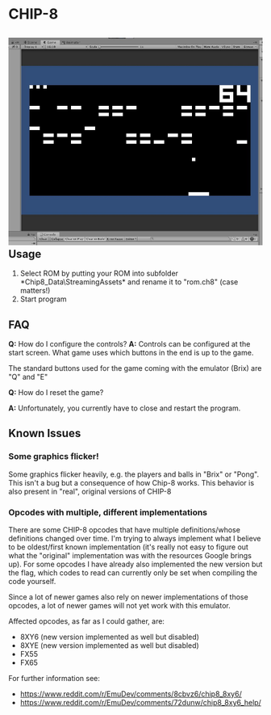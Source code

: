 # CHIP-8
![](https://raw.githubusercontent.com/SharlatanY/UCHIP-8/master/Docs/Img/header.jpg)
 Usage
 ---

 1. Select ROM by putting your ROM into subfolder *Chip8_Data\StreamingAssets\* and rename it to "rom.ch8" (case matters!)
 2. Start program

FAQ
---
**Q:** How do I configure the controls?
**A:** Controls can be configured at the start screen. What game uses which buttons in the end is up to the game.

The standard buttons used for the game coming with the emulator (Brix) are "Q" and "E"

**Q:** How do I reset the game?

**A:** Unfortunately, you currently have to close and restart the program.

Known Issues
---
### Some graphics flicker!
Some graphics flicker heavily, e.g. the players and balls in "Brix" or "Pong". This isn't a bug but a consequence of how Chip-8 works. This behavior is also present in "real", original versions of CHIP-8

### Opcodes with multiple, different implementations 
There are some CHIP-8 opcodes that have multiple definitions/whose definitions changed over time.
I'm trying to always implement what I believe to be oldest/first known implementation (it's really not easy to figure out what the "original" implementation was with the resources Google brings up).
For some opcodes I have already also implemented the new version but the flag, which codes to read can currently only be set when compiling the code yourself.

Since a lot of newer games also rely on newer implementations of those opcodes, a lot of newer games will not yet work with this emulator.

Affected opcodes, as far as I could gather, are:

 - 8XY6 (new version implemented as well but disabled)
 - 8XYE (new version implemented as well but disabled)
 - FX55
 - FX65

For further information see:

 - https://www.reddit.com/r/EmuDev/comments/8cbvz6/chip8_8xy6/
 - https://www.reddit.com/r/EmuDev/comments/72dunw/chip8_8xy6_help/
